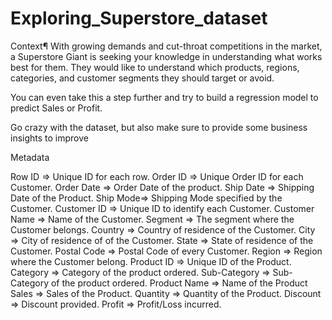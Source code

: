 # Exploring_Superstore_dataset

Context¶
With growing demands and cut-throat competitions in the market, a Superstore Giant is seeking your knowledge in understanding what works best for them. They would like to understand which products, regions, categories, and customer segments they should target or avoid.

You can even take this a step further and try to build a regression model to predict Sales or Profit.

Go crazy with the dataset, but also make sure to provide some business insights to improve

Metadata

Row ID => Unique ID for each row.
Order ID => Unique Order ID for each Customer.
Order Date => Order Date of the product.
Ship Date => Shipping Date of the Product.
Ship Mode=> Shipping Mode specified by the Customer.
Customer ID => Unique ID to identify each Customer.
Customer Name => Name of the Customer.
Segment => The segment where the Customer belongs.
Country => Country of residence of the Customer.
City => City of residence of of the Customer.
State => State of residence of the Customer.
Postal Code => Postal Code of every Customer.
Region => Region where the Customer belong.
Product ID => Unique ID of the Product.
Category => Category of the product ordered.
Sub-Category => Sub-Category of the product ordered.
Product Name => Name of the Product
Sales => Sales of the Product.
Quantity => Quantity of the Product.
Discount => Discount provided.
Profit => Profit/Loss incurred.

